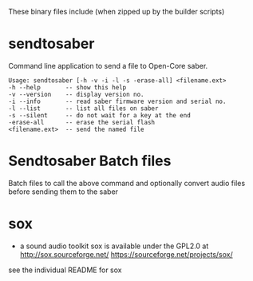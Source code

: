 These binary files include (when zipped up by the builder scripts)

sendtosaber
===========
Command line application to send a file to Open-Core saber.

    Usage: sendtosaber [-h -v -i -l -s -erase-all] <filename.ext>
    -h --help       -- show this help
    -v --version    -- display version no.
    -i --info       -- read saber firmware version and serial no.
    -l --list       -- list all files on saber
    -s --silent     -- do not wait for a key at the end
    -erase-all      -- erase the serial flash
    <filename.ext>  -- send the named file

Sendtosaber Batch files
=======================
Batch files to call the above command and optionally convert audio files
before sending them to the saber

sox
===
- a sound audio toolkit 
  sox is available under the GPL2.0 at
  http://sox.sourceforge.net/
  https://sourceforge.net/projects/sox/

see the individual README for sox
